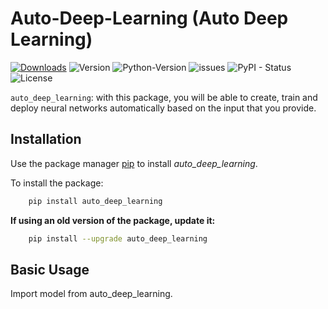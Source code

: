 # Auto-Deep-Learning (Auto Deep Learning)
[![Downloads](https://pepy.tech/badge/auto_deep_learning)](https://pepy.tech/project/auto_deep_learning) ![Version](https://img.shields.io/badge/version-0.1.1-blue) ![Python-Version](https://img.shields.io/badge/python-3.9-blue) ![issues](https://img.shields.io/github/issues/Nil-Andreu/auto_deep_learning) ![PyPI - Status](https://img.shields.io/pypi/status/auto_deep_learning) ![License](https://img.shields.io/github/license/Nil-Andreu/auto_deep_learning) 

```auto_deep_learning```: with this package, you will be able to create, train and deploy neural networks automatically based on the input that you provide.

## Installation
Use the package manager [pip](https://pypi.org/project/pip/) to install *auto_deep_learning*.

To install the package:
```bash
    pip install auto_deep_learning
```

**If using an old version of the package, update it:**
```bash
    pip install --upgrade auto_deep_learning
```


## Basic Usage
Import model from auto_deep_learning.